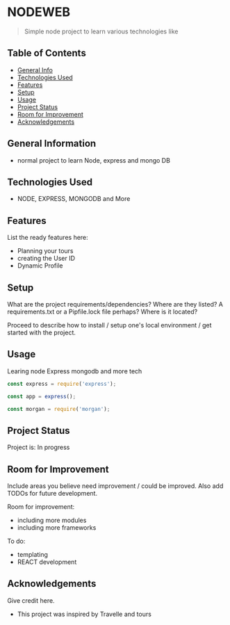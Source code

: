 # NODEWEB
> Simple node project to learn various technologies like

## Table of Contents
* [General Info](#general-information)
* [Technologies Used](#technologies-used)
* [Features](#features)
* [Setup](#setup)
* [Usage](#usage)
* [Project Status](#project-status)
* [Room for Improvement](#room-for-improvement)
* [Acknowledgements](#acknowledgements)


## General Information
- normal project to learn Node, express and mongo DB

## Technologies Used
- NODE, EXPRESS, MONGODB and More


## Features
List the ready features here:
- Planning your tours
- creating the User ID
- Dynamic Profile 


## Setup
What are the project requirements/dependencies? Where are they listed? A requirements.txt or a Pipfile.lock file perhaps? Where is it located?

Proceed to describe how to install / setup one's local environment / get started with the project.


## Usage
Learing node Express mongodb and more tech

```javascript
const express = require('express');

const app = express();

const morgan = require('morgan');
```


## Project Status
Project is: In progress 

## Room for Improvement
Include areas you believe need improvement / could be improved. Also add TODOs for future development.

Room for improvement:
- including more modules
- including more frameworks

To do:
- templating
- REACT development


## Acknowledgements
Give credit here.
- This project was inspired by Travelle and tours









